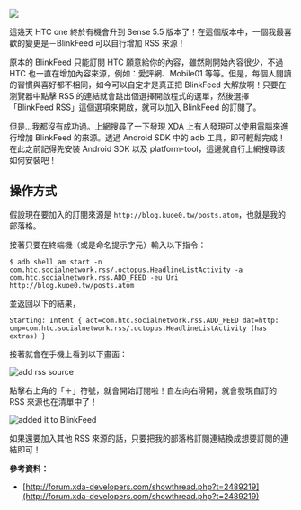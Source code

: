 <!--
[date]: 2013-11-25
[title]: 透過電腦在 BlinkFeed 中增加 RSS 來源
[name]: add-rss-source-to-blinkfeed-through-computer
[tag]: HTC, BlinkFeed, RSS
[photo]: http://i.minus.com/jbppdMgUaI9Esq.jpg
-->

![][feature photo]

這幾天 HTC one 終於有機會升到 Sense 5.5 版本了！在這個版本中，一個我最喜歡的變更是－BlinkFeed 可以自行增加 RSS 來源！

原本的 BlinkFeed 只能訂閱 HTC 願意給你的內容，雖然剛開始內容很少，不過 HTC 也一直在增加內容來源，例如：愛評網、Mobile01 等等。但是，每個人閱讀的習慣與喜好都不相同，如今可以自定才是真正把 BlinkFeed 大解放啊！只要在瀏覽器中點擊 RSS 的連結就會跳出個選擇開啟程式的選單，然後選擇「BlinkFeed RSS」這個選項來開啟，就可以加入 BlinkFeed 的訂閱了。

但是...我都沒有成功過。上網搜尋了一下發現 XDA 上有人發現可以使用電腦來進行增加 BlinkFeed 的來源。透過 Android SDK 中的 adb 工具，即可輕鬆完成！在此之前記得先安裝 Android SDK 以及 platform-tool，這邊就自行上網搜尋該如何安裝吧！

操作方式
-------

假設現在要加入的訂閱來源是 `http://blog.kuoe0.tw/posts.atom`，也就是我的部落格。

接著只要在終端機（或是命名提示字元）輸入以下指令：

```
$ adb shell am start -n com.htc.socialnetwork.rss/.octopus.HeadlineListActivity -a com.htc.socialnetwork.rss.ADD_FEED -eu Uri http://blog.kuoe0.tw/posts.atom
```

並返回以下的結果，

```
Starting: Intent { act=com.htc.socialnetwork.rss.ADD_FEED dat=http: cmp=com.htc.socialnetwork.rss/.octopus.HeadlineListActivity (has extras) }
```

接著就會在手機上看到以下畫面：

![add rss source][p1]

點擊右上角的「＋」符號，就會開始訂閱啦！自左向右滑開，就會發現自訂的 RSS 來源也在清單中了！

![added it to BlinkFeed][p2]

如果還要加入其他 RSS 來源的話，只要把我的部落格訂閱連結換成想要訂閱的連結即可！

**參考資料：**

- [http://forum.xda-developers.com/showthread.php?t=2489219](http://forum.xda-developers.com/showthread.php?t=2489219)

[p1]: http://i.minus.com/jn3xgBV5aZ5Sc.png
[p2]: http://i.minus.com/jbq2KQdwggVRi6.png
[feature photo]: http://i.minus.com/jbppdMgUaI9Esq.jpg
